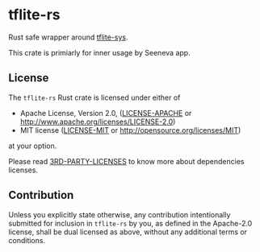 # tflite-rs

Rust safe wrapper around [tflite-sys](https://github.com/Seeneva/tflite-sys).

This crate is primiarly for inner usage by Seeneva app.

## License

The `tflite-rs` Rust crate is licensed under either of

- Apache License, Version 2.0, ([LICENSE-APACHE](LICENSE-APACHE) or http://www.apache.org/licenses/LICENSE-2.0)
- MIT license ([LICENSE-MIT](LICENSE-MIT) or http://opensource.org/licenses/MIT)

at your option.

Please read [3RD-PARTY-LICENSES](docs/3RD-PARTY-LICENSES.md) to know more about dependencies licenses.

## Contribution

Unless you explicitly state otherwise, any contribution intentionally submitted for inclusion in `tflite-rs` by you, as defined in the Apache-2.0 license, shall be dual licensed as above, without any additional terms or conditions.
